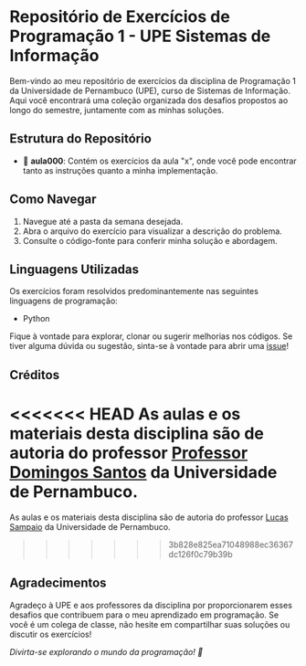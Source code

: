 # Repositório de Exercícios de Programação 1 - UPE Sistemas de Informação

Bem-vindo ao meu repositório de exercícios da disciplina de Programação 1 da Universidade de Pernambuco (UPE), curso de Sistemas de Informação. Aqui você encontrará uma coleção organizada dos desafios propostos ao longo do semestre, juntamente com as minhas soluções.

## Estrutura do Repositório

- 📁 **aula000**: Contém os exercícios da aula "x", onde você pode encontrar tanto as instruções quanto a minha implementação.

## Como Navegar

1. Navegue até a pasta da semana desejada.
2. Abra o arquivo do exercício para visualizar a descrição do problema.
3. Consulte o código-fonte para conferir minha solução e abordagem.

## Linguagens Utilizadas

Os exercícios foram resolvidos predominantemente nas seguintes linguagens de programação:
- Python

Fique à vontade para explorar, clonar ou sugerir melhorias nos códigos. Se tiver alguma dúvida ou sugestão, sinta-se à vontade para abrir uma [issue](link_para_issues)!

## Créditos

<<<<<<< HEAD
As aulas e os materiais desta disciplina são de autoria do professor [Professor Domingos Santos](https://github.com/domingos108) da Universidade de Pernambuco.
=======
As aulas e os materiais desta disciplina são de autoria do professor [Lucas Sampaio](https://github.com/lucassampaioleite)  da Universidade de Pernambuco.
>>>>>>> 3b828e825ea71048988ec36367dc126f0c79b39b

## Agradecimentos

Agradeço à UPE e aos professores da disciplina por proporcionarem esses desafios que contribuem para o meu aprendizado em programação. Se você é um colega de classe, não hesite em compartilhar suas soluções ou discutir os exercícios!

*Divirta-se explorando o mundo da programação! 🚀*

